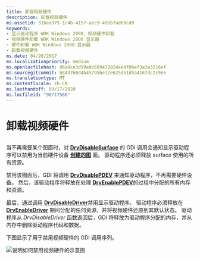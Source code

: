 ```yaml
---
title: 卸载视频硬件
description: 卸载视频硬件
ms.assetid: 31bea975-1c4b-4157-aec9-49bb7ad69cd0
keywords:
- 显示驱动程序 WDK Windows 2000，视频硬件卸载
- 视频硬件卸载 WDK Windows 2000 显示器
- 硬件卸载 WDK Windows 2000 显示器
- 卸载视频硬件
ms.date: 04/20/2017
ms.localizationpriority: medium
ms.openlocfilehash: d6a0ce3d99e0c689472024ee8f0bef3a3a3216ef
ms.sourcegitcommit: b84d760d4b45795be12e625db1d5a4167dc2c9ee
ms.translationtype: MT
ms.contentlocale: zh-CN
ms.lasthandoff: 09/17/2020
ms.locfileid: "90717580"
---
```

# <a name="unloading-video-hardware"></a>卸载视频硬件


## <span id="ddk_unloading_video_hardware_gg"></span><span id="DDK_UNLOADING_VIDEO_HARDWARE_GG"></span>


当不再需要某个图面时，对 [**DrvDisableSurface**](/windows/win32/api/winddi/nf-winddi-drvdisablesurface) 的 GDI 调用会通知显示驱动程序可以禁用为当前硬件设备 [**创建的图**](/windows/win32/api/winddi/nf-winddi-drvenablesurface) 面。 驱动程序还必须释放 surface 使用的所有资源。

禁用该图面后，GDI 将调用 [**DrvDisablePDEV**](/windows/win32/api/winddi/nf-winddi-drvdisablepdev) 来通知驱动程序，不再需要硬件设备。 然后，该驱动程序将释放在处理 [**DrvEnablePDEV**](/windows/win32/api/winddi/nf-winddi-drvenablepdev)的过程中分配的所有内存和资源。

最后，通过调用 [**DrvDisableDriver**](/windows/win32/api/winddi/nf-winddi-drvdisabledriver)禁用显示驱动程序。 驱动程序必须释放在 [**DrvEnableDriver**](/windows/win32/api/winddi/nf-winddi-drvenabledriver) 期间分配的任何资源，并将视频硬件还原到其默认状态。 驱动程序从 *DrvDisableDriver* 函数返回后，GDI 将释放为驱动程序分配的内存，并从内存中删除驱动程序代码和数据。

下图显示了用于禁用视频硬件的 GDI 调用序列。

![说明如何禁用视频硬件的示意图](images/202-02.png)

 

